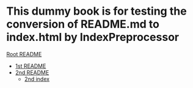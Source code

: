 # This dummy book is for testing the conversion of README.md to index.html by IndexPreprocessor

[Root README](README.md)

- [1st README](first/README.md)
- [2nd README](second/README.md)
    - [2nd index](second/index.md)
